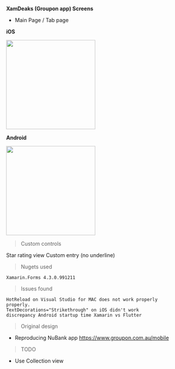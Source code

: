 **XamDeaks (Groupon app) Screens**

- Main Page / Tab page

**iOS**

<img src="https://i.imgur.com/b05bnWP.png" width="240"> 



**Android**

<img src="https://i.imgur.com/U4Ph3aj.png" width="240">


> Custom controls

   Star rating view
   Custom entry (no underline)

> Nugets used

    Xamarin.Forms 4.3.0.991211 
    
> Issues found

    HotReload on Visual Studio for MAC does not work properly
    properly.
    TextDecorations="Strikethrough" on iOS didn't work
    discrepancy Android startup time Xamarin vs Flutter

> Original design
- Reproducing NuBank app
 https://www.groupon.com.au/mobile



> TODO
- Use Collection view 
